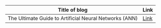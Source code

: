 <table>
    <thead>
      <tr>
        <th>Title of blog</th>
        <th>Link</th>
      </tr>
    </thead>
    <tbody>
        <tr>
            <td>The Ultimate Guide to Artificial Neural Networks (ANN)</td>
            <td><a href="https://www.superdatascience.com/blogs/the-ultimate-guide-to-artificial-neural-networks-ann">Link</a></td>
        </tr>
    </tbody>
  </table>